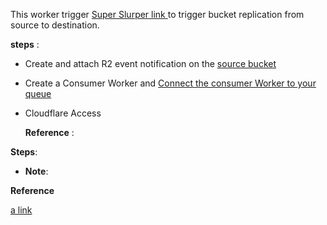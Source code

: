 
This worker trigger [Super Slurper link ](https://developers.cloudflare.com/r2/data-migration/super-slurper/) to trigger bucket replication from source to destination.


**steps** :

- Create and attach R2 event notification on the [source bucket]([url](https://developers.cloudflare.com/r2/buckets/event-notifications/)) 
- Create a Consumer Worker and [Connect the consumer Worker to your queue ]([url](https://developers.cloudflare.com/queues/get-started/#connect-the-consumer-worker-to-your-queue))
- Cloudflare Access

  **Reference** :


 **Steps**:
 


 - **Note**:

  **Reference** 


[a link](https://github.com/user/repo/blob/branch/other_file.md)
